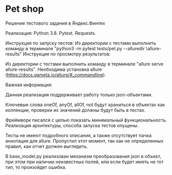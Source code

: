 # Pet shop
Решение тестового задания в Яндекс.Финтех

Реализация: Python 3.8. Pytest. Requests.

Инструкция по запуску тестов: 
Из директории с тестами выполнить команду в терминале "python3 -m pytest tests/pet.py --alluredir \allure-results"
Инструкция по просмотру результатов: 

Из директории с тестами выполнить команду в терминале "allure serve allure-results". Необходима установка allure (https://docs.qameta.io/allure/#_commandline).

Важная информация:

Данная реализация поддерживает работу только json-объектами.

Ключевые слова oneOf, anyOf, allOf, not будут храниться в объектах как коллекции, проверки их значений должны будут быть в тестах.

Фреймворк писался с целью показать минимальный функциональность. Реализация архитектуры, способа запуска тестов опущены.

Тесты не имеют подробного описания, а также отсутствует пачка аннотация для allure. Пропустил этот момент, так как не определенных правил, как отчет должен выглядеть.

В base_model.py реализован механизм преобразования json в объект, при этом при наличии неизвестных полей, или если будет иметь не тот тип, то произойдет ошибка.
